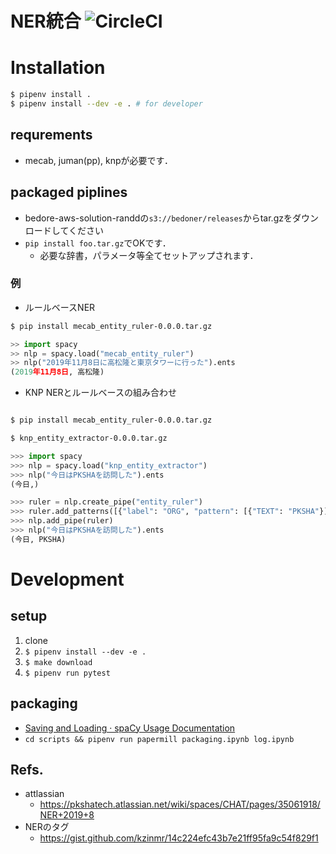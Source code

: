 # NER統合 ![CircleCI](https://circleci.com/gh/PKSHATechnology/bedore-ner.svg?style=svg)

# Installation

```bash
$ pipenv install .
$ pipenv install --dev -e . # for developer
```

## requrements

- mecab, juman(pp), knpが必要です．

## packaged piplines

- bedore-aws-solution-randdの`s3://bedoner/releases`からtar.gzをダウンロードしてください
- `pip install foo.tar.gz`でOKです．
	- 必要な辞書，パラメータ等全てセットアップされます．

### 例

- ルールベースNER

```bash
$ pip install mecab_entity_ruler-0.0.0.tar.gz
```
```python
>> import spacy
>> nlp = spacy.load("mecab_entity_ruler")
>> nlp("2019年11月8日に高松隆と東京タワーに行った").ents
(2019年11月8日, 高松隆)
```

- KNP NERとルールベースの組み合わせ

```bash

$ pip install mecab_entity_ruler-0.0.0.tar.gz
```

```bash
$ knp_entity_extractor-0.0.0.tar.gz
```
```python
>>> import spacy
>>> nlp = spacy.load("knp_entity_extractor")
>>> nlp("今日はPKSHAを訪問した").ents
(今日,)

>>> ruler = nlp.create_pipe("entity_ruler")
>>> ruler.add_patterns([{"label": "ORG", "pattern": [{"TEXT": "PKSHA"}]}])
>>> nlp.add_pipe(ruler)
>>> nlp("今日はPKSHAを訪問した").ents
(今日, PKSHA)
```

# Development

## setup

1. clone
2. `$ pipenv install --dev -e .`
3. `$ make download`
4. `$ pipenv run pytest`

## packaging

- [Saving and Loading · spaCy Usage Documentation](https://spacy.io/usage/saving-loading)
- `cd scripts && pipenv run papermill packaging.ipynb log.ipynb`


## Refs.

- attlassian 
	- https://pkshatech.atlassian.net/wiki/spaces/CHAT/pages/35061918/NER+2019+8
- NERのタグ
	- https://gist.github.com/kzinmr/14c224efc43b7e21ff95fa9c54f829f1
